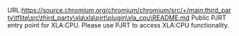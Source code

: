 URL:https://source.chromium.org/chromium/chromium/src/+/main:third_party\tflite\src\third_party\xla\xla\pjrt\plugin\xla_cpu\README.md
Public PJRT entry point for XLA:CPU. Please use PJRT to access XLA:CPU
functionality.